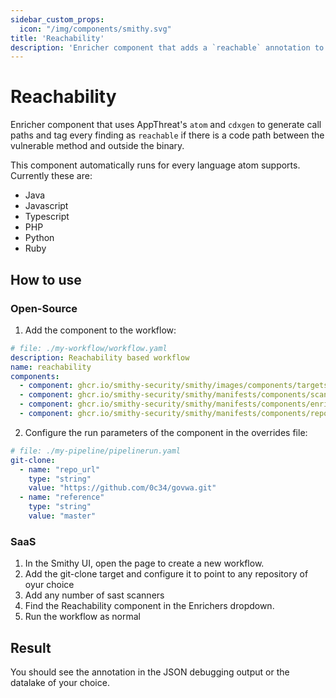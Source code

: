 ```yaml
---
sidebar_custom_props:
  icon: "/img/components/smithy.svg"
title: 'Reachability'
description: 'Enricher component that adds a `reachable` annotation to every finding.'
---
```


# Reachability

Enricher component that uses AppThreat's `atom` and `cdxgen` to generate call
paths and tag every finding as `reachable` if there is a code path between the
vulnerable method and outside the binary.

This component automatically runs for every language atom supports. Currently
these are:

* Java
* Javascript
* Typescript
* PHP
* Python
* Ruby

## How to use

### Open-Source

1. Add the component to the workflow:

```yaml
# file: ./my-workflow/workflow.yaml
description: Reachability based workflow
name: reachability
components:
  - component: ghcr.io/smithy-security/smithy/images/components/targets/git-clone:v1.3.4
  - component: ghcr.io/smithy-security/smithy/manifests/components/scanners/semgrep:v1.2.2
  - component: ghcr.io/smithy-security/smithy/manifests/components/enrichers/reachability:v0.3.2
  - component: ghcr.io/smithy-security/smithy/manifests/components/reporters/json-logger:v1.0.2
```

2. Configure the run parameters of the component in the overrides file:

```yaml
# file: ./my-pipeline/pipelinerun.yaml
git-clone:
  - name: "repo_url"
    type: "string"
    value: "https://github.com/0c34/govwa.git"
  - name: "reference"
    type: "string"
    value: "master"
```

### SaaS

1. In the Smithy UI, open the page to create a new workflow.
2. Add the git-clone target and configure it to point to any repository of oyur
   choice
3. Add any number of sast scanners
4. Find the Reachability component in the Enrichers dropdown.
5. Run the workflow as normal

## Result

You should see the annotation in the JSON debugging output or the datalake of
your choice.
